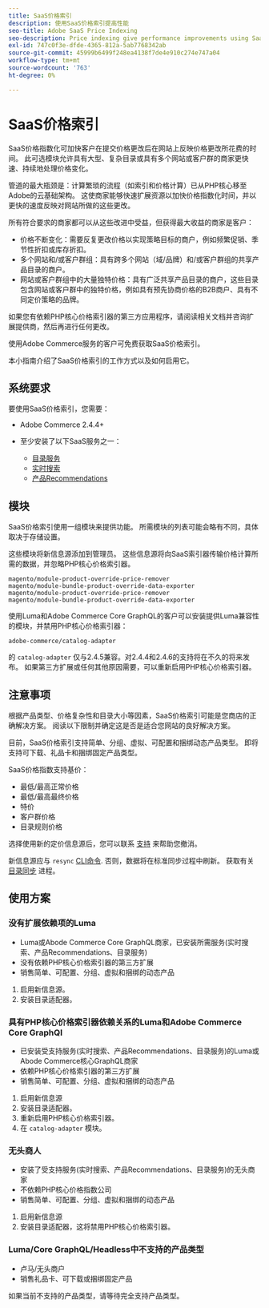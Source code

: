 ```yaml
---
title: SaaS价格索引
description: 使用SaaS价格索引提高性能
seo-title: Adobe SaaS Price Indexing
seo-description: Price indexing give performance improvements using SaaS infrastructure
exl-id: 747c0f3e-dfde-4365-812a-5ab7768342ab
source-git-commit: 45999b6499f248ea4138f7de4e910c274e747a04
workflow-type: tm+mt
source-wordcount: '763'
ht-degree: 0%

---
```


# SaaS价格索引

SaaS价格指数化可加快客户在提交价格更改后在网站上反映价格更改所花费的时间。 此可选模块允许具有大型、复杂目录或具有多个网站或客户群的商家更快速、持续地处理价格变化。

管道的最大瓶颈是：计算繁琐的流程（如索引和价格计算）已从PHP核心移至Adobe的云基础架构。 这使商家能够快速扩展资源以加快价格指数化时间，并以更快的速度反映对网站所做的这些更改。

所有符合要求的商家都可以从这些改进中受益，但获得最大收益的商家是客户：

* 价格不断变化：需要反复更改价格以实现策略目标的商户，例如频繁促销、季节性折扣或库存折扣。
* 多个网站和/或客户群组：具有跨多个网站（域/品牌）和/或客户群组的共享产品目录的商户。
* 网站或客户群组中的大量独特价格：具有广泛共享产品目录的商户，这些目录包含网站或客户群中的独特价格，例如具有预先协商价格的B2B商户、具有不同定价策略的品牌。

如果您有依赖PHP核心价格索引器的第三方应用程序，请阅读相关文档并咨询扩展提供商，然后再进行任何更改。

使用Adobe Commerce服务的客户可免费获取SaaS价格索引。

本小指南介绍了SaaS价格索引的工作方式以及如何启用它。

## 系统要求

要使用SaaS价格索引，您需要：

* Adobe Commerce 2.4.4+
* 至少安装了以下SaaS服务之一：

   * [目录服务](../catalog-service/overview.md)
   * [实时搜索](../live-search/guide-overview.md)
   * [产品Recommendations](../product-recommendations/guide-overview.md)

## 模块

SaaS价格索引使用一组模块来提供功能。 所需模块的列表可能会略有不同，具体取决于存储设置。

这些模块将新信息源添加到管理员。 这些信息源将向SaaS索引器传输价格计算所需的数据，并忽略PHP核心价格索引器。

```
magento/module-product-override-price-remover
magento/module-bundle-product-override-data-exporter
magento/module-product-override-price-remover
magento/module-bundle-product-override-data-exporter
```

使用Luma和Adobe Commerce Core GraphQL的客户可以安装提供Luma兼容性的模块，并禁用PHP核心价格索引器：

```
adobe-commerce/catalog-adapter
```

的 `catalog-adapter` 仅与2.4.5兼容。对2.4.4和2.4.6的支持将在不久的将来发布。
如果第三方扩展或任何其他原因需要，可以重新启用PHP核心价格索引器。

## 注意事项

根据产品类型、价格复杂性和目录大小等因素，SaaS价格索引可能是您商店的正确解决方案。 阅读以下限制并确定这是否是适合您网站的良好解决方案。

目前，SaaS价格索引支持简单、分组、虚拟、可配置和捆绑动态产品类型。
即将支持可下载、礼品卡和捆绑固定产品类型。

SaaS价格指数支持基价：

* 最低/最高正常价格
* 最低/最高最终价格
* 特价
* 客户群价格
* 目录规则价格

选择使用新的定价信息源后，您可以联系 [支持](https://experienceleague.adobe.com/docs/commerce-knowledge-base/kb/help-center-guide/magento-help-center-user-guide.html) 来帮助您撤消。

新信息源应与 `resync` [CLI命令](https://experienceleague.adobe.com/docs/commerce-merchant-services/user-guides/data-services/catalog-sync.html#resynccmdline). 否则，数据将在标准同步过程中刷新。 获取有关 [目录同步](../landing/catalog-sync.md) 进程。

## 使用方案

### 没有扩展依赖项的Luma

* Luma或Abode Commerce Core GraphQL商家，已安装所需服务(实时搜索、产品Recommendations、目录服务)
* 没有依赖PHP核心价格索引器的第三方扩展
* 销售简单、可配置、分组、虚拟和捆绑的动态产品

1. 启用新信息源。
1. 安装目录适配器。

### 具有PHP核心价格索引器依赖关系的Luma和Adobe Commerce Core GraphQl

* 已安装受支持服务(实时搜索、产品Recommendations、目录服务)的Luma或Abode Commerce核心GraphQL商家
* 依赖PHP核心价格索引器的第三方扩展
* 销售简单、可配置、分组、虚拟和捆绑的动态产品

1. 启用新信息源
1. 安装目录适配器。
1. 重新启用PHP核心价格索引器。
1. 在 `catalog-adapter` 模块。

### 无头商人

* 安装了受支持服务(实时搜索、产品Recommendations、目录服务)的无头商家
* 不依赖PHP核心价格指数公司
* 销售简单、可配置、分组、虚拟和捆绑的动态产品

1. 启用新信息源
1. 安装目录适配器，这将禁用PHP核心价格索引器。

### Luma/Core GraphQL/Headless中不支持的产品类型

* 卢马/无头商户
* 销售礼品卡、可下载或捆绑固定产品

如果当前不支持的产品类型，请等待完全支持产品类型。
